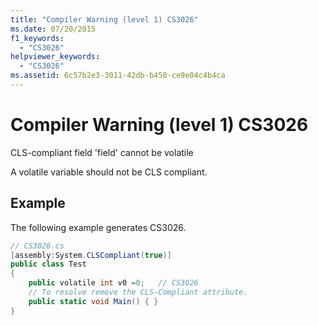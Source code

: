 ```yaml
---
title: "Compiler Warning (level 1) CS3026"
ms.date: 07/20/2015
f1_keywords:
  - "CS3026"
helpviewer_keywords:
  - "CS3026"
ms.assetid: 6c57b2e3-3011-42db-b450-ce9e04c4b4ca
---
```


# Compiler Warning (level 1) CS3026

CLS-compliant field 'field' cannot be volatile

A volatile variable should not be CLS compliant.

## Example

The following example generates CS3026.

```csharp
// CS3026.cs
[assembly:System.CLSCompliant(true)]
public class Test
{
    public volatile int v0 =0;   // CS3026
    // To resolve remove the CLS-Compliant attribute.
    public static void Main() { }
}
```

